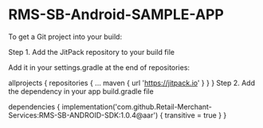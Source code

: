 # RMS-SB-Android-SAMPLE-APP

To get a Git project into your build:

Step 1. Add the JitPack repository to your build file

Add it in your settings.gradle at the end of repositories:

allprojects {
		repositories {
			...
			maven { url 'https://jitpack.io' }
		}
	}
Step 2. Add the dependency in your app build.gradle file

dependencies {
        implementation('com.github.Retail-Merchant-Services:RMS-SB-ANDROID-SDK:1.0.4@aar') {
            transitive = true
          }
     }
